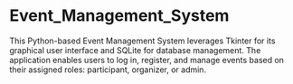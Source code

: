 # Event_Management_System
This Python-based Event Management System leverages Tkinter for its graphical user interface and SQLite for database management. The application enables users to log in, register, and manage events based on their assigned roles: participant, organizer, or admin.

